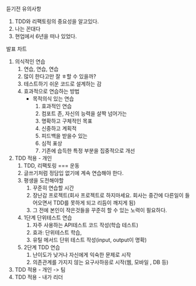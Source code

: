 듣기전 유의사항
1. TDD와 리팩토링의 중요성을 알고있다.
2. 나는 꼰대다
3. 현업에서 6년을 떠나 있었다.

발표 차트
1. 의식적인 연습
   1. 연습, 연습, 연습
   2. 많이 한다고만 잘 ㅎ할 수 있을까?
   3. 테스트하기 쉬운 코드로 설계하는 감
   4. 효과적으로 연습하는 방법
      - 목적의식 있는 연습
         1. 효과적인 연습
         2. 컴포트 존, 자신의 능력을 살짝 넘어가는
         3. 명확하고 구체적인 목표
         4. 신중하고 계획적
         5. 피드백을 받을수 있는
         6. 심적 표상
         7. 기존에 습득한 특정 부분을 집중적으로 개선
2. TDD 적용 - 개인
   1. TDD, 리팩토링 === 운동
   2. 글쓰기처럼 정담입 없기에 계속 연습해야 한다.
   3. 평생을 도전해야할 
      1. 꾸준히 연습할 시간
      2. 장난감 프로젝트(회사 프로젝트로 하지마세요. 회사는 중간에 다른일이 들어오면서 TDD를 못하게 되고 리듬이 깨지게 됨)
      3. 그 전에 본인이 작은것들을 꾸준히 할 수 있는 노력이 필요하다.
   4. 1단계 단위테스트 연습
      1. 자주 사용하는 API테스트 코드 작성(학습 테스트)
      2. 효과: 단위테스트 학습, 
      3. 유틸 메서드 단위 테스트 작성(input, output이 명확)
   5. 2단계 TDD 연습
      1. 난이도가 낮거나 자신에게 익숙한 문제로 시작
      2. 의존관계를 가지지 않는 요구사하응로 시작(웹, 모바일 , DB 등)
3. TDD 적용 - 개인 -> 팀
4. TDD 적용 - 내가 리더